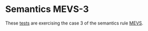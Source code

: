 # Semantics MEVS-3

These [tests](.) are exercising the case 3 of the semantics rule [MEVS](../mevs/Readme.md).
